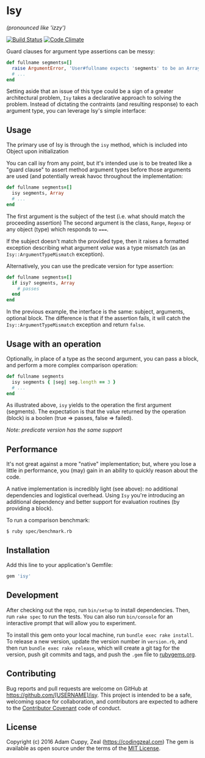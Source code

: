 # Isy
*(pronounced like 'izzy')*

[![Build Status](https://travis-ci.org/CodingZeal/isy.svg?branch=master)](https://travis-ci.org/CodingZeal/isy)
[![Code Climate](https://codeclimate.com/github/acuppy/isy/badges/gpa.svg)](https://codeclimate.com/github/CodingZeal/isy)

Guard clauses for argument type assertions can be messy:

```ruby
def fullname segments=[]
  raise ArgumentError, 'User#fullname expects 'segments' to be an Array' if segments.is_a? Array
  # ...
end
```

Setting aside that an issue of this type could be a sign of a greater
architectural problem, `Isy` takes a declarative approach to solving the problem.
Instead of dictating the contraints (and resulting response) to each argument type,
you can leverage Isy's simple interface:

## Usage

The primary use of Isy is through the `isy` method, which is included into Object upon initialization

You can call isy from any point, but it's intended use is to be treated like a "guard clause" to
assert method argument types before those arguments are used (and potentially wreak havoc
throughout the implementation:

```ruby
def fullname segments=[]
  isy segments, Array
  # ...
end
```

The first argument is the subject of the test (i.e. what should match the proceeding assertion)
The second argument is the class, `Range`, `Regexp` or any object (type) which responds to `===`.

If the subject doesn't match the provided type, then it raises a formatted exception describing
what argument *value* was a type mismatch (as an `Isy::ArgumentTypeMismatch` exception).

Alternatively, you can use the predicate version for type assertion:

```ruby
def fullname segments=[]
  if isy? segments, Array
    # passes
  end
end
```

In the previous example, the interface is the same: subject, arguments,
optional block.  The difference is that if the assertion fails, it will
catch the `Isy::ArgumentTypeMismatch` exception and return `false`.

## Usage with an operation

Optionally, in place of a type as the second argument, you can pass a block, and perform
a more complex comparison operation:

```ruby
def fullname segments
  isy segments { |seg| seg.length == 3 }
  # ...
end
```

As illustrated above, `isy` yields to the operation the first argument (segments).  The expectation
is that the value returned by the operation (block) is a boolen (true => passes, false => failed).

*Note: predicate version has the same support*

## Performance

It's not great against a more "native" implementation; but, where you lose a little
in performance, you (may) gain in an ability to quickly reason about the
code.

A native implementation is incredibly light (see above): no additional dependencies
and logistical overhead.  Using `Isy` you're introducing an additional dependency and
better support for evaluation routines (by providing a block).

To run a comparison benchmark:

`$ ruby spec/benchmark.rb`

## Installation

Add this line to your application's Gemfile:

```ruby
gem 'isy'
```

## Development

After checking out the repo, run `bin/setup` to install dependencies. Then, run `rake spec` to run the tests. You can also run `bin/console` for an interactive prompt that will allow you to experiment.

To install this gem onto your local machine, run `bundle exec rake install`. To release a new version, update the version number in `version.rb`, and then run `bundle exec rake release`, which will create a git tag for the version, push git commits and tags, and push the `.gem` file to [rubygems.org](https://rubygems.org).

## Contributing

Bug reports and pull requests are welcome on GitHub at https://github.com/[USERNAME]/isy. This project is intended to be a safe, welcoming space for collaboration, and contributors are expected to adhere to the [Contributor Covenant](contributor-covenant.org) code of conduct.


## License

Copyright (c) 2016 Adam Cuppy, Zeal (https://codingzeal.com)
The gem is available as open source under the terms of the [MIT License](http://opensource.org/licenses/MIT).
